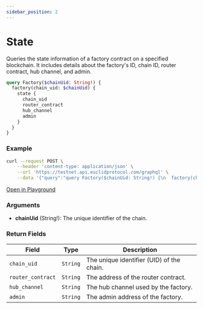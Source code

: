 ```yaml
---
sidebar_position: 2
---
```


# State

Queries the state information of a factory contract on a specified blockchain. It includes details about the factory's ID, chain ID, router contract, hub channel, and admin.

```graphql
query Factory($chainUid: String!) {
  factory(chain_uid: $chainUid) {
    state {
      chain_uid
      router_contract
      hub_channel
      admin
    }
  }
}
```
### Example

```bash
curl --request POST \
    --header 'content-type: application/json' \
    --url 'https://testnet.api.euclidprotocol.com/graphql' \
    --data '{"query":"query Factory($chainUid: String!) {\n  factory(chain_uid: $chainUid) {\n    state {\n      chain_uid\n      router_contract\n      hub_channel\n      admin\n    }\n  }\n}","variables":{"chainUid":"osmosis"}}'
```

[Open in Playground](https://testnet.api.euclidprotocol.com/?explorerURLState=N4IgJg9gxgrgtgUwHYBcQC4QEcYIE4CeABAGICGUKEhAFACRQAWZAlkgKotjpEDKKeNgHMAhAEoiwADpIiRAGYUqtJqyQB9GFx4NmbTmAnTZcogGcUZFAkkzTp1W01c79onggxredVAio8JVd7RhgAI19mJCQEABtg0zIwODYEgF9XDKQ0kAAaEAA3MkEyMNiEMwwQYzkpEEcOFwwiOogzODaWMzqZHLSgA)

### Arguments

- **chainUid** (String!): The unique identifier of the chain.


### Return Fields

| **Field**            | **Type**   | **Description**                               |
|------------------|--------|-------------------------------------------|
| `chain_uid`        | `String` | The unique identifier (UID) of the chain. |
| `router_contract`  | `String` | The address of the router contract.       |
| `hub_channel`      | `String` | The hub channel used by the factory.      |
| `admin`            | `String` | The admin address of the factory.         |